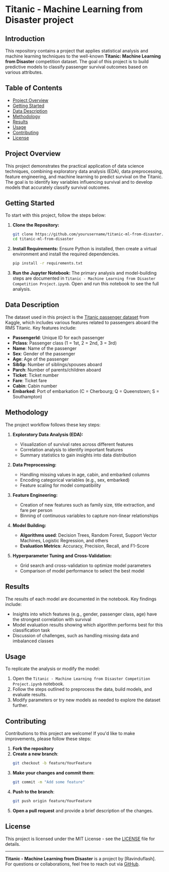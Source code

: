 # Titanic - Machine Learning from Disaster project

## Introduction
This repository contains a project that applies statistical analysis and machine learning techniques to the well-known **Titanic: Machine Learning from Disaster** competition dataset. The goal of this project is to build predictive models to classify passenger survival outcomes based on various attributes.

## Table of Contents
- [Project Overview](#project-overview)
- [Getting Started](#getting-started)
- [Data Description](#data-description)
- [Methodology](#methodology)
- [Results](#results)
- [Usage](#usage)
- [Contributing](#contributing)
- [License](#license)

## Project Overview
This project demonstrates the practical application of data science techniques, combining exploratory data analysis (EDA), data preprocessing, feature engineering, and machine learning to predict survival on the Titanic. The goal is to identify key variables influencing survival and to develop models that accurately classify survival outcomes.

## Getting Started
To start with this project, follow the steps below:

1. **Clone the Repository:**
   ```bash
   git clone https://github.com/yourusername/titanic-ml-from-disaster.git
   cd titanic-ml-from-disaster
   ```

2. **Install Requirements:**
   Ensure Python is installed, then create a virtual environment and install the required dependencies.
   ```bash
   pip install -r requirements.txt
   ```

3. **Run the Jupyter Notebook:**
   The primary analysis and model-building steps are documented in `Titanic - Machine Learning from Disaster Competition Project.ipynb`. Open and run this notebook to see the full analysis.

## Data Description
The dataset used in this project is the [Titanic passenger dataset](https://www.kaggle.com/c/titanic/data) from Kaggle, which includes various features related to passengers aboard the RMS Titanic. Key features include:

- **PassengerId**: Unique ID for each passenger
- **Pclass**: Passenger class (1 = 1st, 2 = 2nd, 3 = 3rd)
- **Name**: Name of the passenger
- **Sex**: Gender of the passenger
- **Age**: Age of the passenger
- **SibSp**: Number of siblings/spouses aboard
- **Parch**: Number of parents/children aboard
- **Ticket**: Ticket number
- **Fare**: Ticket fare
- **Cabin**: Cabin number
- **Embarked**: Port of embarkation (C = Cherbourg; Q = Queenstown; S = Southampton)

## Methodology
The project workflow follows these key steps:

1. **Exploratory Data Analysis (EDA):**
   - Visualization of survival rates across different features
   - Correlation analysis to identify important features
   - Summary statistics to gain insights into data distribution

2. **Data Preprocessing:**
   - Handling missing values in age, cabin, and embarked columns
   - Encoding categorical variables (e.g., sex, embarked)
   - Feature scaling for model compatibility

3. **Feature Engineering:**
   - Creation of new features such as family size, title extraction, and fare per person
   - Binning of continuous variables to capture non-linear relationships

4. **Model Building:**
   - **Algorithms used**: Decision Trees, Random Forest, Support Vector Machines, Logistic Regression, and others
   - **Evaluation Metrics**: Accuracy, Precision, Recall, and F1-Score

5. **Hyperparameter Tuning and Cross-Validation:**
   - Grid search and cross-validation to optimize model parameters
   - Comparison of model performance to select the best model

## Results
The results of each model are documented in the notebook. Key findings include:

- Insights into which features (e.g., gender, passenger class, age) have the strongest correlation with survival
- Model evaluation results showing which algorithm performs best for this classification task
- Discussion of challenges, such as handling missing data and imbalanced classes

## Usage
To replicate the analysis or modify the model:

1. Open the `Titanic - Machine Learning from Disaster Competition Project.ipynb` notebook.
2. Follow the steps outlined to preprocess the data, build models, and evaluate results.
3. Modify parameters or try new models as needed to explore the dataset further.

## Contributing
Contributions to this project are welcome! If you'd like to make improvements, please follow these steps:

1. **Fork the repository**
2. **Create a new branch**:
   ```bash
   git checkout -b feature/YourFeature
   ```
3. **Make your changes and commit them**:
   ```bash
   git commit -m "Add some feature"
   ```
4. **Push to the branch**:
   ```bash
   git push origin feature/YourFeature
   ```
5. **Open a pull request** and provide a brief description of the changes.

## License
This project is licensed under the MIT License - see the [LICENSE](LICENSE) file for details.

---

**Titanic - Machine Learning from Disaster** is a project by [Ravinduflash]. For questions or collaborations, feel free to reach out via [GitHub](https://github.com/Ravinduflash).
```
